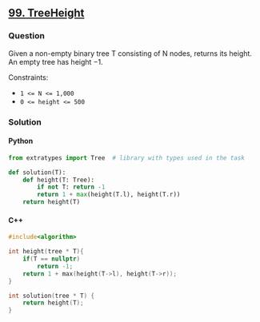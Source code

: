 ## **[99. TreeHeight](https://app.codility.com/programmers/lessons/99-future_training/tree_height/)**

### Question
Given a non-empty binary tree T consisting of N nodes, returns its height. An empty tree has height −1.

Constraints:
- `1 <= N <= 1,000`
- `0 <= height <= 500`

### Solution

#### Python
```python
from extratypes import Tree  # library with types used in the task

def solution(T):
    def height(T: Tree):
        if not T: return -1
        return 1 + max(height(T.l), height(T.r))
    return height(T)
```

#### C++
```cpp
#include<algorithm>

int height(tree * T){
    if(T == nullptr)
        return -1;
    return 1 + max(height(T->l), height(T->r));
}

int solution(tree * T) {
    return height(T);
}
```
